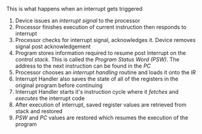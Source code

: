 This is what happens when an interrupt gets triggered 
1. Device issues an *interrupt signal* to the processor 
2. Processor finishes execution of current instruction then responds to interrupt 
3. Processor checks for interrupt signal, acknowledges it. Device removes signal post acknowledgement
4. Program stores information required to resume post interrupt on the *control stack*. This is called the *Program Status Word (PSW)*. The address to the next instruction can be found in the *PC*
5. Processor chooses an *interrupt handling* routine and loads it onto the *IR*
6. Interrupt Handler also saves the state of all of the registers in the original program before continuing 
7. Interrupt Handler starts it's instruction cycle where it *fetches* and *executes* the interrupt code
8. After execution of interrupt, saved register values are retrieved from stack and restored 
9. *PSW* and *PC* values are restored which resumes the execution of the program 